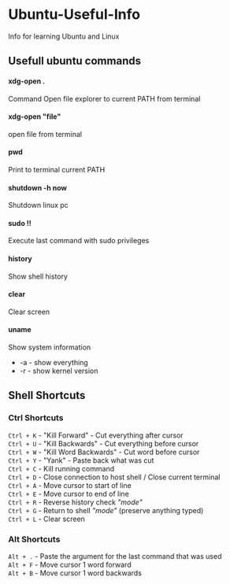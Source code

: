 # Ubuntu-Useful-Info
Info for learning Ubuntu and Linux
<h2>
Usefull ubuntu commands
</h2>
  
<h4>xdg-open .</h4>Command Open file explorer to current PATH from terminal
<h4>xdg-open "file"</h4>open file from terminal
<h4>pwd</h4>Print to terminal current PATH
<h4>shutdown -h now</h4>Shutdown linux pc
<h4>sudo !!</h4>Execute last command with sudo privileges
<h4>history</h4>Show shell history
<h4>clear</h4>Clear screen
<h4>uname</h4>Show system information
<ul>
  <li> -a - show everything</li>
  <li> -r - show kernel version</li>
</ul> 

<h2>Shell Shortcuts</h2>
<h3>Ctrl Shortcuts</h3>

`Ctrl + K` - "Kill Forward" - Cut everything after cursor<br>
`Ctrl + U` - "Kill Backwards" - Cut everything before cursor<br>
`Ctrl + W` - "Kill Word Backwards" - Cut word before cursor<br>
`Ctrl + Y` - "Yank" - Paste back what was cut<br>
`Ctrl + C` - Kill running command<br>
`Ctrl + D` - Close connection to host shell / Close current terminal<br>
`Ctrl + A` - Move cursor to start of line<br>
`Ctrl + E` - Move cursor to end of line<br>
`Ctrl + R` - Reverse history check <i>"mode"</i><br>
`Ctrl + G` - Return to shell <i>"mode"</i> (preserve anything typed)<br>
`Ctrl + L` - Clear screen<br>

<h3>Alt Shortcuts</h3>

`Alt + .` - Paste the argument for the last command that was used<br>
`Alt + F` - Move cursor 1 word forward<br>
`Alt + B` - Move cursor 1 word backwards<br>
